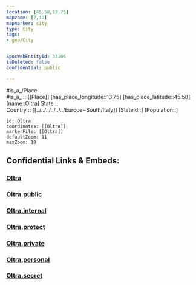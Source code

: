 ```yaml
---
location: [45.58,13.75] 
mapzoom: [7,12] 
mapmarker: city 
type: City
tags:
- geo/City


SpocWebEntityId: 33106
isDeleted: false
confidential: public

---
```

#is_a_/Place  
#is_a_ :: [[Place]] 
[has_place_longitude::13.75] 
[has_place_latitude::45.58] 
[name::Oltra] 
State ::  
Country :: [[../../../../../../Europe~South/Italy]] 
[StateId::] 
[Population::] 



```leaflet
id: Oltra
coordinates: [[Oltra]] 
markerFile: [[Oltra]] 
defaultZoom: 11 
maxZoom: 18
```


## Confidential Links & Embeds: 

### [Oltra](/_Standards/Earth/Continent/Europe/Europe~Central/Slovenia/Regions~Slovenia/Obalno-kraška/counties~Obalno-kraška/Koper/City/Oltra.md) 

### [Oltra.public](/_public/Earth/Continent/Europe/Europe~Central/Slovenia/Regions~Slovenia/Obalno-kraška/counties~Obalno-kraška/Koper/City/Oltra.public.md) 

### [Oltra.internal](/_internal/Earth/Continent/Europe/Europe~Central/Slovenia/Regions~Slovenia/Obalno-kraška/counties~Obalno-kraška/Koper/City/Oltra.internal.md) 

### [Oltra.protect](/_protect/Earth/Continent/Europe/Europe~Central/Slovenia/Regions~Slovenia/Obalno-kraška/counties~Obalno-kraška/Koper/City/Oltra.protect.md) 

### [Oltra.private](/_private/Earth/Continent/Europe/Europe~Central/Slovenia/Regions~Slovenia/Obalno-kraška/counties~Obalno-kraška/Koper/City/Oltra.private.md) 

### [Oltra.personal](/_personal/Earth/Continent/Europe/Europe~Central/Slovenia/Regions~Slovenia/Obalno-kraška/counties~Obalno-kraška/Koper/City/Oltra.personal.md) 

### [Oltra.secret](/_secret/Earth/Continent/Europe/Europe~Central/Slovenia/Regions~Slovenia/Obalno-kraška/counties~Obalno-kraška/Koper/City/Oltra.secret.md)

